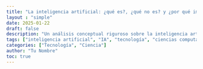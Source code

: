 ```yaml
---
title: "La inteligencia artificial: ¿qué es?, ¿qué no es? y ¿por qué importa?"
layout : "simple"
date: 2025-01-22
draft: false
description: "Un análisis conceptual riguroso sobre la inteligencia artificial: su definición, desarrollo histórico, aplicaciones y limitaciones actuales."
tags: ["inteligencia artificial", "IA", "tecnología", "ciencias computacionales", "machine learning"]
categories: ["Tecnología", "Ciencia"]
author: "Tu Nombre"
toc: true
---
```

